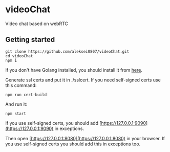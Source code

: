 # videoChat

Video chat based on webRTC

## Getting started

```
git clone https://github.com/aleksei0807/videoChat.git
cd videoChat
npm i
```

If you don't have Golang installed, you should install it from [here](https://golang.org/dl/).

Generate ssl certs and put it in ./sslcert. If you need self-signed certs use this command:

```
npm run cert-build
```

And run it:

```
npm start
```

If you use self-signed certs, you should add [https://127.0.0.1:9090](https://127.0.0.1:9090) in exceptions.

Then open [https://127.0.0.1:8080](https://127.0.0.1:8080) in your browser. If you use self-signed certs you should add this in exceptions too.

